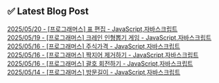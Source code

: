 

## ✅ Latest Blog Post

[2025/05/20 - [프로그래머스] 표 편집 - JavaScript,자바스크립트](https://blog.naver.com/kwmingyu/223871684362?fromRss=true&trackingCode=rss) <br/>
[2025/05/19 - [프로그래머스] 크레인 인형뽑기 게임 - JavaScript,자바스크립트](https://blog.naver.com/kwmingyu/223870275553?fromRss=true&trackingCode=rss) <br/>
[2025/05/16 - [프로그래머스] 주식가격 - JavaScript,자바스크립트](https://blog.naver.com/kwmingyu/223867816393?fromRss=true&trackingCode=rss) <br/>
[2025/05/16 - [프로그래머스] 짝지어 제거하기 - JavaScript,자바스크립트](https://blog.naver.com/kwmingyu/223867652660?fromRss=true&trackingCode=rss) <br/>
[2025/05/16 - [프로그래머스] 괄호 회전하기 - JavaScript,자바스크립트](https://blog.naver.com/kwmingyu/223867631702?fromRss=true&trackingCode=rss) <br/>
[2025/05/14 - [프로그래머스] 방문길이 - JavaScript,자바스크립트](https://blog.naver.com/kwmingyu/223865387224?fromRss=true&trackingCode=rss) <br/>
